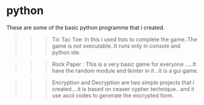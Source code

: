 # python
These are some of the basic python programme that i created.

>>>Tic Tac Toe:
    In this i used lists to complete the game..The game is not executable..It runs only in console and python ide.
    
>>>Rock Paper :
     This is a very basic game for everyone .....It have the random module and tkinter in it ..it is a gui game.

>>>Encryption and Decryption are two simple projects that i created....it is based on ceaser cypher technique..
   and it use ascii codes to generate the encrypted form.
